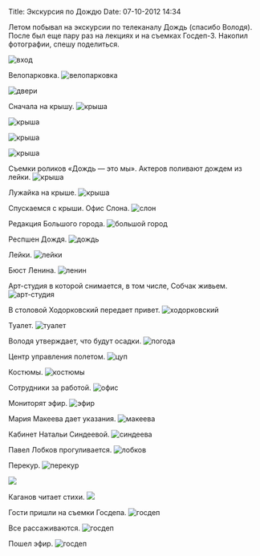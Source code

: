 Title: Экскурсия по Дождю
Date: 07-10-2012 14:34

Летом побывал на экскурсии по телеканалу Дождь (спасибо Володя). После был еще пару раз на лекциях и на съемках Госдеп-3. Накопил фотографии, спешу поделиться.

![вход](http://lh5.googleusercontent.com/-zMhi1dCsYZE/UHFZymrrEzI/AAAAAAAACoc/E_QI_FRvpCE/s1000/IMG_1028.JPG)

<!--more-->

Велопарковка.
![велопарковка](http://lh5.googleusercontent.com/-cR3dYvukHLk/UHFZyjxjRII/AAAAAAAACoU/DHtnx0TLJiA/s1000/IMG_1027.JPG)

![двери](http://lh6.googleusercontent.com/-1gQUxzGjKyA/UHFZyhU0buI/AAAAAAAACoY/E18gKUpDjfA/s1000/IMG_1030.JPG)

Сначала на крышу.
![крыша](http://lh3.googleusercontent.com/-lfnz3oqmWYE/UHFZzqjVgNI/AAAAAAAACok/zU_30SZ2Me4/s1000/IMG_1031.JPG)

![крыша](http://lh4.googleusercontent.com/-s2LOoL8R-Vg/UHFZzxfhbNI/AAAAAAAACos/LdXucADM_l8/s1000/IMG_1034.JPG)

![крыша](http://lh3.googleusercontent.com/-Zsz_9Mh1Lec/UHFZ0toZUwI/AAAAAAAACpA/QcqiVLVz96g/s1000/IMG_1036.JPG)

![крыша](http://lh6.googleusercontent.com/-wPc8caNEut0/UHFZzimEPvI/AAAAAAAACog/TvgPZAFoXIg/s1000/IMG_1032.JPG)

Съемки роликов «Дождь — это мы». Актеров поливают дождем из лейки.
![крыша](http://lh3.googleusercontent.com/-knQpLOkLRrQ/UHFZ1IIz4aI/AAAAAAAACpM/BXTSQVmiTHo/s1000/IMG_1037.JPG)

Лужайка на крыше.
![крыша](http://lh3.googleusercontent.com/-V0LLjtTzEGw/UHFZ12wUICI/AAAAAAAACpc/DEJGD2BesJA/s1000/IMG_1038.JPG)

Спускаемся с крыши. Офис Слона.
![слон](http://lh4.googleusercontent.com/-9SzcQDTZODc/UHFZ2Y0fziI/AAAAAAAACpg/WmW7dCMKrPI/s1000/IMG_1040.JPG)

Редакция Большого города.
![большой город](http://lh5.googleusercontent.com/-7GkweeaFfo8/UHFZ3NAlaUI/AAAAAAAACp4/Nw_FABnmADU/s1000/IMG_1042.JPG)

Респшен Дождя.
![дождь](http://lh6.googleusercontent.com/-LxE8KtUuLF0/UHFZ-l6oAKI/AAAAAAAACsM/jgq8CsVRWUY/s1000/IMG_1070.JPG)

Лейки.
![лейки](http://lh5.googleusercontent.com/-BSqudYG5AII/UHFZ4ODx_-I/AAAAAAAACqE/5vpA7y_apEg/s1000/IMG_1044.JPG)

Бюст Ленина.
![ленин](http://lh5.googleusercontent.com/-Jzww-FPKLwc/UHFZ4v7vZ5I/AAAAAAAACqU/mcxhSQX2GeY/s1000/IMG_1046.JPG)

Арт-студия в которой снимается, в том числе, Собчак живьем.
![арт-студия](http://lh6.googleusercontent.com/-rQSRoiVPbpQ/UHFZ5VdlIQI/AAAAAAAACqc/h4LLaoog8Xk/s1000/IMG_1047.JPG)

В столовой Ходорковский передает привет. 
![ходорковский](http://lh4.googleusercontent.com/-ZB_pZSQNGyQ/UHFZ5wetBlI/AAAAAAAACqk/BPcjarp-rMs/s1000/IMG_1049.JPG)

Туалет.
![туалет](http://lh4.googleusercontent.com/-RT2zuF0HQCQ/UHFZ7Q5vBfI/AAAAAAAACrA/tjzwXjbC2dc/s1000/IMG_1058.JPG)

Володя утверждает, что будут осадки.
![погода](http://lh3.googleusercontent.com/-PuZRLqrNGEI/UHFZ6B8v1tI/AAAAAAAACqw/m-n0C_Z8Bmw/s1000/IMG_1053.JPG)

Центр управления полетом.
![цуп](http://lh5.googleusercontent.com/-RZ_LKLddeD0/UHFZ6WVsYuI/AAAAAAAACqs/3eGeb-IFkUM/s1000/IMG_1055.JPG)

Костюмы.
![костюмы](http://lh4.googleusercontent.com/-TUZL-n1Wdx4/UHFZ7ClQkUI/AAAAAAAACq4/5orTsfY3GNc/s1000/IMG_1057.JPG)

Сотрудники за работой.
![офис](http://lh6.googleusercontent.com/-QNfoQUEtL_8/UHFZ9V6h4EI/AAAAAAAACrw/FF2yYx7RhtU/s1000/IMG_1068.JPG)

Мониторят эфир.
![эфир](http://lh6.googleusercontent.com/-0QREtxPQItI/UHFZ744jbEI/AAAAAAAACrU/NgkLMhPL6Jk/s1000/IMG_1061.JPG)

Мария Макеева дает указания.
![макеева](http://lh4.googleusercontent.com/--8KAXazy-_Y/UHFZ8SxXL7I/AAAAAAAACrY/ucSB3p-Ok7w/s1000/IMG_1063.JPG)

Кабинет Натальи Синдеевой.
![синдеева](http://lh6.googleusercontent.com/-TVsdqqSrOEg/UHFZ8ibU1iI/AAAAAAAACrk/LQMymgu78OE/s1000/IMG_1064.JPG)

Павел Лобков прогуливается.
![лобков](http://lh6.googleusercontent.com/-RCwUNr_f2DM/UHFZ9YJ57UI/AAAAAAAACrs/zMcNeCaIXeU/s1000/IMG_1067.JPG)

Перекур.
![перекур](http://lh4.googleusercontent.com/-vgE8LWpBrnU/UHFZ--K1RtI/AAAAAAAACsQ/Rty5bzLcWUA/s1000/IMG_1071.JPG)

![](http://lh4.googleusercontent.com/-fp451q0AnNo/UHFZ9y8B4_I/AAAAAAAACr8/d7LDDOhZgVE/s1000/IMG_1069.JPG)

Каганов читает стихи.
![](http://lh3.googleusercontent.com/-DMH04_KfYV4/UHFZ-5yZA1I/AAAAAAAACsU/gj02USnNU5M/s1000/IMG_1080.JPG)

Гости пришли на съемки Госдепа.
![госдеп](http://lh6.googleusercontent.com/-aWh0IxWIRGk/UHFaASPdWlI/AAAAAAAACsc/YIM2R7899qk/s1000/IMG_1582.JPG)

Все рассаживаются.
![госдеп](http://lh4.googleusercontent.com/-c2EPS-yYtZk/UHFaAYpbyvI/AAAAAAAACsw/tooEqciNOCY/s1000/IMG_1589.JPG)

Пошел эфир.
![госдеп](http://lh5.googleusercontent.com/-smqP7s0Uk40/UHFaBYgIlqI/AAAAAAAACss/0WbAHPHkTwg/s1000/IMG_1592.JPG)
